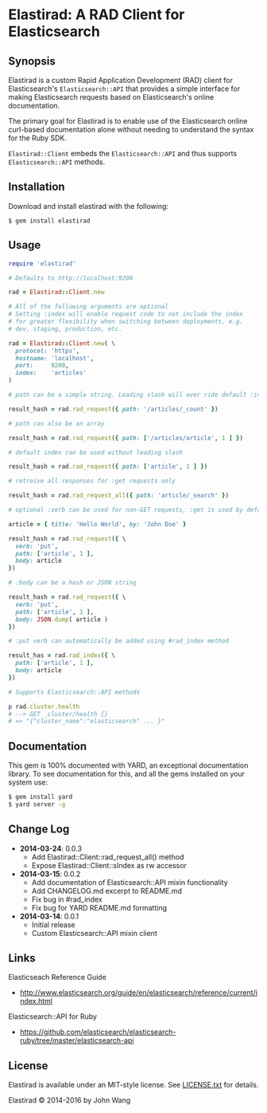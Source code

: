 Elastirad: A RAD Client for Elasticsearch
=========================================

## Synopsis

Elastirad is a custom Rapid Application Development (RAD) client for
Elasticsearch's `Elasticsearch::API` that provides a simple interface for
making Elasticsearch requests based on Elasticsearch's online documentation.

The primary goal for Elastirad is to enable use of the Elasticsearch online
curl-based documentation alone without needing to understand the syntax for
the Ruby SDK.

`Elastirad::Client` embeds the `Elasticsearch::API` and thus supports
`Elasticsearch::API` methods.

## Installation

Download and install elastirad with the following:

```
$ gem install elastirad
```

## Usage

```ruby
require 'elastirad'

# Defaults to http://localhost:9200

rad = Elastirad::Client.new

# All of the following arguments are optional
# Setting :index will enable request code to not include the index
# for greater flexibility when switching between deployments, e.g.
# dev, staging, production, etc.

rad = Elastirad::Client.new( \
  protocol: 'https',
  hostname: 'localhost',
  port:     9200,
  index:    'articles'
)

# path can be a simple string. Leading slash will over ride default :index

result_hash = rad.rad_request({ path: '/articles/_count' })

# path can also be an array

result_hash = rad.rad_request({ path: ['/articles/article', 1 ] })

# default index can be used without leading slash

result_hash = rad.rad_request({ path: ['article', 1 ] })

# retreive all responses for :get requests only

result_hash = rad.rad_request_all({ path: 'article/_search' })

# optional :verb can be used for non-GET requests, :get is used by default

article = { title: 'Hello World', by: 'John Doe' }

result_hash = rad.rad_request({ \
  verb: 'put',
  path: ['article', 1 ],
  body: article
})

# :body can be a hash or JSON string

result_hash = rad.rad_request({ \
  verb: 'put',
  path: ['article', 1 ],
  body: JSON.dump( article )
})

# :put verb can automatically be added using #rad_index method

result_has = rad.rad_index({ \
  path: ['article', 1 ],
  body: article
})

# Supports Elasticsearch::API methods

p rad.cluster.health
# --> GET _cluster/health {}
# => "{"cluster_name":"elasticsearch" ... }"
```

## Documentation

This gem is 100% documented with YARD, an exceptional documentation library. To see documentation for this, and all the gems installed on your system use:

```bash
$ gem install yard
$ yard server -g
```

## Change Log

- **2014-03-24**: 0.0.3
  - Add Elastirad::Client::rad_request_all() method
  - Expose Elastirad::Client::sIndex as rw accessor
- **2014-03-15**: 0.0.2
  - Add documentation of Elasticsearch::API mixin functionality
  - Add CHANGELOG.md excerpt to README.md
  - Fix bug in #rad_index
  - Fix bug for YARD README.md formatting
- **2014-03-14**: 0.0.1
  - Initial release
  - Custom Elasticsearch::API mixin client

## Links

Elasticseach Reference Guide

* http://www.elasticsearch.org/guide/en/elasticsearch/reference/current/index.html

Elasticsearch::API for Ruby

* https://github.com/elasticsearch/elasticsearch-ruby/tree/master/elasticsearch-api

## License

Elastirad is available under an MIT-style license. See [LICENSE.txt](LICENSE.txt) for details.

Elastirad &copy; 2014-2016 by John Wang
